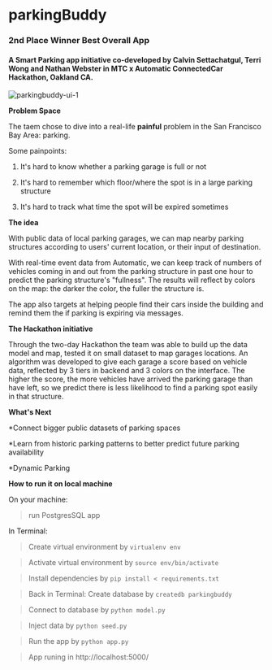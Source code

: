 # parkingBuddy
### 2nd Place Winner Best Overall App
#### A Smart Parking app initiative co-developed by Calvin Settachatgul, Terri Wong and Nathan Webster in MTC x Automatic ConnectedCar Hackathon, Oakland CA. 

![parkingbuddy-ui-1](https://cloud.githubusercontent.com/assets/4592446/14429745/8ebcdb8e-ffb3-11e5-8c0c-6e35cc542a42.gif)

**Problem Space**

The taem chose to dive into a real-life **painful** problem in the San Francisco Bay Area: parking.

Some painpoints:

1. It's hard to know whether a parking garage is full or not

2. It's hard to remember which floor/where the spot is in a large parking structure

3. It's hard to track what time the spot will be expired sometimes

**The idea**

With public data of local parking garages, we can map nearby parking structures according to users' current location, or their input of destination. 

With real-time event data from Automatic, we can keep track of numbers of vehicles coming in and out from the parking structure in past one hour to predict the parking structure's "fullness". The results will reflect by colors on the map: the darker the color, the fuller the structure is.

The app also targets at helping people find their cars inside the building and remind them the if parking is expiring via messages.


**The Hackathon initiative**

Through the two-day Hackathon the team was able to build up the data model and map, tested it on small dataset to map garages locations. An algorithm was developed to give each garage a score based on vehicle data, reflected by 3 tiers in backend and 3 colors on the interface. The higher the score, the more vehicles have arrived the parking garage than have left, so we predict there is less likelihood to find a parking spot easily in that structure. 


**What's Next**

*Connect bigger public datasets of parking spaces

*Learn from historic parking patterns to better predict future parking availability

*Dynamic Parking

**How to run it on local machine**

On your machine: 

>run PostgresSQL app

In Terminal:

>Create virtual environment by `virtualenv env`

>Activate virtual environment by `source env/bin/activate`

>Install dependencies by `pip install < requirements.txt`

>Back in Terminal: Create database by `createdb parkingbuddy`

>Connect to database by `python model.py`

>Inject data by `python seed.py`

>Run the app by `python app.py`

>App runing in http://localhost:5000/

